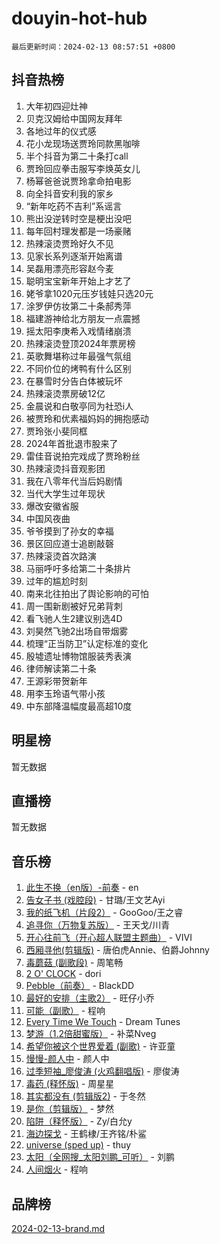 # douyin-hot-hub

`最后更新时间：2024-02-13 08:57:51 +0800`

## 抖音热榜

1. 大年初四迎灶神
1. 贝克汉姆给中国网友拜年
1. 各地过年的仪式感
1. 花小龙现场送贾玲同款黑咖啡
1. 半个抖音为第二十条打call
1. 贾玲回应拳击服写李焕英女儿
1. 杨幂爸爸说贾玲拿命拍电影
1. 向全抖音安利我的家乡
1. “新年吃药不吉利”系谣言
1. 熊出没逆转时空是梗出没吧
1. 每年回村理发都是一场豪赌
1. 热辣滚烫贾玲好久不见
1. 见家长系列逐渐开始离谱
1. 吴磊用漂亮形容赵今麦
1. 聪明宝宝新年开始上才艺了
1. 姥爷拿1020元压岁钱娃只选20元
1. 涂罗伊仿妆第二十条郝秀萍
1. 福建游神给北方朋友一点震撼
1. 摇太阳李庚希入戏情绪崩溃
1. 热辣滚烫登顶2024年票房榜
1. 英歌舞堪称过年最强气氛组
1. 不同价位的烤鸭有什么区别
1. 在暴雪时分告白体被玩坏
1. 热辣滚烫票房破12亿
1. 金晨说和白敬亭同为社恐i人
1. 被贾玲和优素福妈妈的拥抱感动
1. 贾玲张小斐同框
1. 2024年首批退市股来了
1. 雷佳音说拍完戏成了贾玲粉丝
1. 热辣滚烫抖音观影团
1. 我在八零年代当后妈剧情
1. 当代大学生过年现状
1. 爆改安徽省服
1. 中国风夜曲
1. 爷爷摸到了孙女的幸福
1. 景区回应道士追剧敲磬
1. 热辣滚烫首次路演
1. 马丽呼吁多给第二十条排片
1. 过年的尴尬时刻
1. 南来北往拍出了舆论影响的可怕
1. 周一围新剧被好兄弟背刺
1. 看飞驰人生2建议别选4D
1. 刘昊然飞驰2出场自带烟雾
1. 梳理“正当防卫”认定标准的变化
1. 殷墟遗址博物馆服装秀表演
1. 律师解读第二十条
1. 王源彩带贺新年
1. 用李玉玲语气带小孩
1. 中东部降温幅度最高超10­度

## 明星榜

暂无数据

## 直播榜

暂无数据

## 音乐榜

1. [此生不换（en版）-前奏](https://sf5-hl-cdn-tos.douyinstatic.com/obj/tos-cn-ve-2774/oMDvUGwhKrKYDEqXiMYEwxZqBWIJFA92CiLAO) - en
1. [告女子书 (戏腔段)](https://sf5-hl-cdn-tos.douyinstatic.com/obj/tos-cn-ve-2774/osCCzFxWgstBDi92ZfBB4ht7gQENBmQMAl0eI6) - 甘璐/王文艺Ayi
1. [我的纸飞机（片段2）](https://sf5-hl-cdn-tos.douyinstatic.com/obj/tos-cn-ve-2774/oM2ZrKcg2CD5AeRB2gkeXOFB1IxAGJdZPazYHf) - GooGoo/王之睿
1. [追寻你（万物复苏版）](https://sf3-cdn-tos.douyinstatic.com/obj/tos-cn-ve-2774/oYeAZJsbjIDit9APmBg8u6uDUQnHmoCf3gbo74) - 王天戈/川青
1. [开心往前飞（开心超人联盟主题曲）](https://sf6-cdn-tos.douyinstatic.com/obj/tos-cn-ve-2774/9d8fb7c82cf1421fb93a9fe925275e0a) - VIVI
1. [西厢寻他(剪辑版)](https://sf5-hl-cdn-tos.douyinstatic.com/obj/tos-cn-ve-2774/oUsAVfAQKlRNxEv5qxvIB8o5qmIWUcXbzJKJhw) - 唐伯虎Annie、伯爵Johnny
1. [毒蘑菇 (副歌段)](https://sf5-hl-cdn-tos.douyinstatic.com/obj/tos-cn-ve-2774/ocDEUsfdLjxnlFXtfogBCiQCEqYB7QZgZ8VViM) - 周笔畅
1. [2 O' CLOCK](https://sf6-cdn-tos.douyinstatic.com/obj/tos-cn-ve-2774/oIUBICeqlYQHTigCBOnCMlwBZJkgiBjt1oDfbg) - dori
1. [Pebble（前奏）](https://sf5-hl-cdn-tos.douyinstatic.com/obj/tos-cn-ve-2774/5e6913036e674b34b92df6abd1361f00) - BlackDD
1. [最好的安排（主歌2）](https://sf5-hl-cdn-tos.douyinstatic.com/obj/tos-cn-ve-2774/oMMZX1DuHpMwgoDztBmZswgQnbCeeANZxBHkFY) - 旺仔小乔
1. [可能（副歌）](https://sf5-hl-cdn-tos.douyinstatic.com/obj/tos-cn-ve-2774/cde1731888894259b333569393c2fb51) - 程响
1. [Every Time We Touch](https://sf5-hl-cdn-tos.douyinstatic.com/obj/tos-cn-ve-2774/ogN6lUKQeBBfEVhIOMikG1CcJjugxk1tztZyhP) - Dream Tunes
1. [梦游（1.2倍甜蜜版）](https://sf5-hl-cdn-tos.douyinstatic.com/obj/tos-cn-ve-2774/o4gyAUm8hwufoEABmwVIiQtHsFuGzAEEWtNMzo) - 补菜Nveg
1. [希望你被这个世界爱着 (副歌)](https://sf5-hl-cdn-tos.douyinstatic.com/obj/tos-cn-ve-2774/oUHCmWQfZlE3QQBKBeD8rCFLpJzPgCpImhsxMt) - 许亚童
1. [慢慢-颜人中](https://sf5-hl-cdn-tos.douyinstatic.com/obj/tos-cn-ve-2774/ocjHNfBXdBxQNC8ZGAeoLMFTUgtBg8bkExunDC) - 颜人中
1. [过季短袖_廖俊涛 (火鸡翻唱版)](https://sf5-hl-cdn-tos.douyinstatic.com/obj/tos-cn-ve-2774/ogQVJl0tRBKxQgZji7YClFEBrVDeHpPTWfCZbQ) - 廖俊涛
1. [毒药 (释怀版)](https://sf5-hl-cdn-tos.douyinstatic.com/obj/tos-cn-ve-2774/oYILMEAzspdZBIzy4frJNB8ZHPHWAhiwowd4Ad) - 周星星
1. [其实都没有 (剪辑版2)](https://sf6-cdn-tos.douyinstatic.com/obj/tos-cn-ve-2774/oEBNQenHZtBhxYjGgUDQk0BCHTigQafgFlbQ7k) - 于冬然
1. [是你（剪辑版）](https://sf6-cdn-tos.douyinstatic.com/obj/tos-cn-ve-2774/46019dae783c4c969944217fe1cfafc4) - 梦然
1. [陷阱（释怀版）](https://sf5-hl-cdn-tos.douyinstatic.com/obj/tos-cn-ve-2774/oE8C21LeZrzKLDFfQYgMzx4GAIHageG5IzayY7) - Zy/白允y
1. [海边探戈](https://sf5-hl-cdn-tos.douyinstatic.com/obj/tos-cn-ve-2774/os9gE0VQCGqt6VQkZDyBBYvfSDY0QFe3vVmubn) - 王鹤棣/王齐铭/朴鲨
1. [universe (sped up)](https://sf5-hl-cdn-tos.douyinstatic.com/obj/tos-cn-ve-2774/oIQnurQLDCsdYeegkM4CKuVb23MZBXtX6QB8bv) - thuy
1. [太阳（全网搜_太阳刘鹏_可听）](https://sf5-hl-cdn-tos.douyinstatic.com/obj/tos-cn-ve-2774/ogWbyIQnlBFImVbeDocRdCIYtBHlbJXgfZMvgz) - 刘鹏
1. [人间烟火](https://sf5-hl-cdn-tos.douyinstatic.com/obj/tos-cn-ve-2774/947983139f35446684610238bba8e7a9) - 程响

## 品牌榜

[2024-02-13-brand.md](2024-02-13-brand.md)
